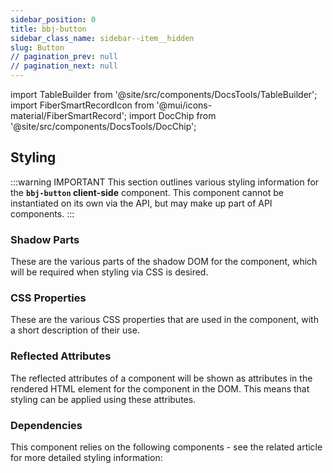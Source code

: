 ```yaml
---
sidebar_position: 0
title: bbj-button
sidebar_class_name: sidebar--item__hidden
slug: Button
// pagination_prev: null
// pagination_next: null
---
```


import TableBuilder from '@site/src/components/DocsTools/TableBuilder';
import FiberSmartRecordIcon from '@mui/icons-material/FiberSmartRecord';
import DocChip from '@site/src/components/DocsTools/DocChip';

<DocChip tooltipText="This component will render with a shadow DOM, an API built into the browser that facilitates encapsulation." label="Shadow" target="_blank" clickable={false} iconName='shadow' />

<DocChip tooltipText="The name of the web component that will render in the DOM." label="bbj-button" clickable={false} iconName='code'/>

## Styling

:::warning IMPORTANT
This section outlines various styling information for the **`bbj-button` client-side** component. This component cannot be instantiated on its own via the API, but may make up part of API components.
:::

### Shadow Parts
These are the various parts of the shadow DOM for the component, which will be required when styling via CSS is desired.
<TableBuilder tag='bbj-button' table="parts"/>

### CSS Properties

  These are the various CSS properties that are used in the component, with a short description of their use.
  
  <TableBuilder tag='bbj-button' table="properties"/>

### Reflected Attributes

  The reflected attributes of a component will be shown as attributes in the rendered HTML element for the component in the DOM. This means that styling can be applied using these attributes.
  
  <TableBuilder tag='bbj-button' table="reflects"/>

### Dependencies

  This component relies on the following components - see the related article for more detailed styling information:
  
  <TableBuilder tag='bbj-button' table="dependencies"/>
